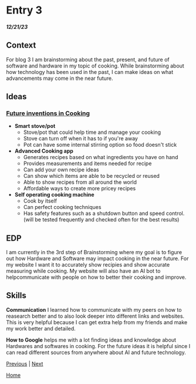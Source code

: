 # Entry 3
##### 12/21/23

## Context
For blog 3 I am brainstorming about the past, present, and future of software and hardware in my topic of cooking. While brainstorming about how technology has been used in the past, I can make ideas on what advancements may come in the near future.

## Ideas
### [Future inventions in Cooking](https://www.partstown.com/about-us/cooking-technology-trends-2024#:~:text=Newer%20appliances%20like%20ovens%20and,can%20have%20their%20own%20setting.)  
* **Smart stove/pot**  
    * Stove/pot that could help time and manage your cooking  
    * Stove can turn off when it has to if you're away  
    * Pot can have some internal stirring option so food doesn't stick  
* **Advanced Cooking app**  
    * Generates recipes based on what ingredients you have on hand  
    * Provides measurements and items needed for recipe  
    * Can add your own recipe ideas  
    * Can show which items are able to be recycled or reused  
    * Able to show recipes from all around the world  
    * Affordable ways to create more pricey recipes  
* **Self operating cooking machine**  
    * Cook by itself  
    * Can perfect cooking techniques  
    * Has safety features such as a shutdown button and speed control.(will be tested frequently and checked often for the best results)

## EDP
I am currently in the  3rd step of Brainstorming where my goal is to figure out how Hardware and Software may impact cooking in the near future. For my website I want it to accurately show recipies and show accurate measuring while cooking. My website will also have an AI bot to helpcommunicate with people on how to better their cooking and improve. 

## Skills
**Communication** I learned how to communicate with my peers on how to reasearch better and to also look deeper into different links and websites. This is very helpful because I can get extra help from my friends and make my work better and detailed. 

**How to Google** helps me with a lot finding ideas and knowledge about Hardwares and softwares in cooking. For the future ideas it is helpful since I can read different sources from anywhere about AI and future technology.

[Previous](entry02.md) | [Next](entry04.md)

[Home](../README.md)
